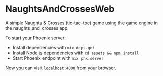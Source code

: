 # NaughtsAndCrossesWeb

A simple Naughts & Crosses (tic-tac-toe) game using the game engine in the naughts_and_crosses app.

To start your Phoenix server:

  * Install dependencies with `mix deps.get`
  * Install Node.js dependencies with `cd assets && npm install`
  * Start Phoenix endpoint with `mix phx.server`

Now you can visit [`localhost:4000`](http://localhost:4000) from your browser.
